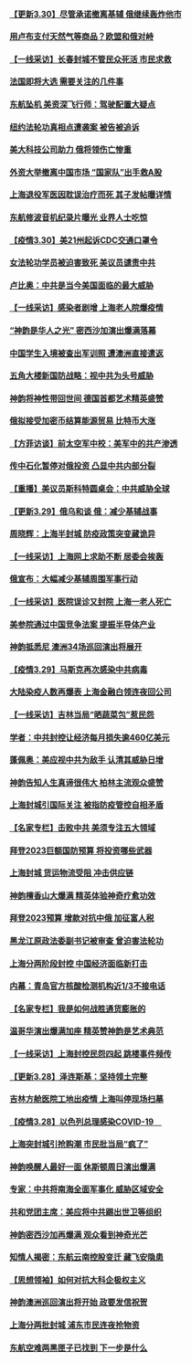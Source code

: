 #### [【更新3.30】尽管承诺撤离基辅 俄继续轰炸他市](../pages/nf4514/n13683312.md) 
#### [用卢布支付天然气等商品？欧盟和俄对峙](../pages/nf4514/n13684096.md) 
#### [【一线采访】长春封城不管民众死活 市民求救](../pages/nf4514/n13683449.md) 
#### [法国即将大选 需要关注的几件事](../pages/nf4514/n13683808.md) 
#### [东航坠机 美资深飞行师：驾驶配置大疑点](../pages/nf4514/n13683989.md) 
#### [纽约法轮功真相点遭袭案 被告被追诉](../pages/nf4514/n13682451.md) 
#### [美大科技公司助力 俄将领伤亡惨重](../pages/nf4514/n13683899.md) 
#### [外资大举撤离中国市场 “国家队”出手救A股](../pages/nf4514/n13683770.md) 
#### [上海退役军医因耽误治疗而死 其子发帖曝详情](../pages/nf4514/n13682858.md) 
#### [东航修波音机纪录片曝光 业界人士吃惊](../pages/nf4514/n13681599.md) 
#### [【疫情3.30】美21州起诉CDC交通口罩令](../pages/nf4514/n13681868.md) 
#### [女法轮功学员被迫害致死 美议员谴责中共](../pages/nf4514/n13682069.md) 
#### [卢比奥：中共是当今美国面临的最大威胁](../pages/nf4514/n13682531.md) 
#### [【一线采访】感染者剧增 上海老人院爆疫情](../pages/nf4514/n13682806.md) 
#### [“神韵是华人之光” 密西沙加演出爆满落幕](../pages/nf4514/n13682869.md) 
#### [中国学生入境被查出军训照 遭澳洲直接遣返](../pages/nf4514/n13682914.md) 
#### [五角大楼新国防战略：视中共为头号威胁](../pages/nf4514/n13682512.md) 
#### [神韵将神性带回世间 德国首都艺术精英盛赞](../pages/nf4514/n13682628.md) 
#### [俄拟接受加密币结算能源贸易 比特币大涨](../pages/nf4514/n13682181.md) 
#### [【方菲访谈】前太空军中校：美军中的共产渗透](../pages/nf4514/n13681422.md) 
#### [传中石化暂停对俄投资 凸显中共内部分裂](../pages/nf4514/n13682268.md) 
#### [【重播】美议员斯科特圆桌会：中共威胁全球](../pages/nf4514/n13681321.md) 
#### [【更新3.29】俄乌和谈 俄：减少基辅战事](../pages/nf4514/n13680855.md) 
#### [周晓辉：上海半封城 防疫政策突变藏诡异](../pages/nf4514/n13679423.md) 
#### [【一线采访】上海网上求助不断 居委会挨轰](../pages/nf4514/n13681327.md) 
#### [俄宣布：大幅减少基辅周围军事行动](../pages/nf4514/n13681409.md) 
#### [【一线采访】医院误诊又封院 上海一老人死亡](../pages/nf4514/n13680719.md) 
#### [美参院通过中国竞争法案 提振半导体产业](../pages/nf4514/n13681136.md) 
#### [神韵抵悉尼 澳洲34场巡回演出将展开](../pages/nf4514/n13675360.md) 
#### [【疫情3.29】马斯克再次感染中共病毒](../pages/nf4514/n13680482.md) 
#### [大陆染疫人数再爆表 上海金融白领连夜回公司](../pages/nf4514/n13680655.md) 
#### [【一线采访】吉林当局“晒蔬菜包”惹民怨](../pages/nf4514/n13680572.md) 
#### [学者：中共封控让经济每月损失逾460亿美元](../pages/nf4514/n13680436.md) 
#### [蓬佩奥：美应视中共为敌手 认清其威胁日增](../pages/nf4514/n13680073.md) 
#### [神韵告知人生真谛很伟大 柏林主流观众盛赞](../pages/nf4514/n13679924.md) 
#### [上海封城引国际关注 被指防疫管控自相矛盾](../pages/nf4514/n13679402.md) 
#### [【名家专栏】击败中共 美须专注五大领域](../pages/nf4514/n13679833.md) 
#### [拜登2023巨额国防预算 将投资哪些武器](../pages/nf4514/n13679550.md) 
#### [上海封城 货运物流受阻 冲击供应链](../pages/nf4514/n13679450.md) 
#### [神韵檀香山大爆满 精英体验神奇疗愈功效](../pages/nf4514/n13679092.md) 
#### [拜登2023预算 增款对抗中俄 加征富人税](../pages/nf4514/n13679355.md) 
#### [黑龙江原政法委副书记被审查 曾迫害法轮功](../pages/nf4514/n13678639.md) 
#### [上海分两阶段封控 中国经济面临新打击](../pages/nf4514/n13679353.md) 
#### [内幕：青岛官方核酸检测机构近1/3不接电话](../pages/nf4514/n13679041.md) 
#### [【名家专栏】我是如何战胜通货膨胀的](../pages/nf4514/n13678858.md) 
#### [温哥华演出爆满加座 精英赞神韵是艺术典范](../pages/nf4514/n13678919.md) 
#### [【一线采访】上海封控民怨四起 跳楼事件频传](../pages/nf4514/n13678660.md) 
#### [【更新3.28】泽连斯基：坚持领土完整](../pages/nf4514/n13678637.md) 
#### [吉林方舱医院工地出疫情 上海叫停现场扫墓](../pages/nf4514/n13678342.md) 
#### [【疫情3.28】以色列总理感染COVID-19　](../pages/nf4514/n13678095.md) 
#### [上海突封城引抢购潮 市民批当局“疯了”](../pages/nf4514/n13677355.md) 
#### [神韵唤醒人最好一面 休斯顿周日演出爆满](../pages/nf4514/n13677806.md) 
#### [专家：中共将南海全面军事化 威胁区域安全](../pages/nf4514/n13677601.md) 
#### [共和党团主席：美应将中共踢出世卫等组织](../pages/nf4514/n13677114.md) 
#### [神韵密西沙加再爆满 观众看到神奇光芒](../pages/nf4514/n13677247.md) 
#### [知情人揭密：东航云南控股变迁 藏飞安隐患](../pages/nf4514/n13677001.md) 
#### [【思想领袖】如何对抗大科企极权主义](../pages/nf4514/n13634492.md) 
#### [神韵澳洲巡回演出将开始 政要发信祝贺](../pages/nf4514/n13660958.md) 
#### [上海分两批封城 浦东市民连夜抢物资](../pages/nf4514/n13676849.md) 
#### [东航空难两黑匣子已找到 下一步是什么](../pages/nf4514/n13676661.md) 
